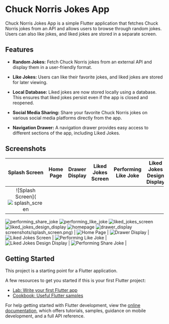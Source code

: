 # Chuck Norris Jokes App

Chuck Norris Jokes App is a simple Flutter application that fetches Chuck Norris jokes from an API and allows users to browse through random jokes. Users can also like jokes, and liked jokes are stored in a separate screen.

## Features

- **Random Jokes:** Fetch Chuck Norris jokes from an external API and display them in a user-friendly format.

- **Like Jokes:** Users can like their favorite jokes, and liked jokes are stored for later viewing.

- **Local Database:** Liked jokes are now stored locally using a database. This ensures that liked jokes persist even if the app is closed and reopened.

- **Social Media Sharing:** Share your favorite Chuck Norris jokes on various social media platforms directly from the app.

- **Navigation Drawer:** A navigation drawer provides easy access to different sections of the app, including Liked Jokes.

## Screenshots

| Splash Screen | Home Page | Drawer Display | Liked Jokes Screen | Performing Like Joke | Liked Jokes Design Display | Performing Share Joke |
|:-------------:|:---------:|:--------------:|:-------------------:|:----------------------:|:--------------------------:|:--------------------:|
| ![Splash Screen](![splash_screen](https://github.com/Molotov921/Jokes_exam_25-1-24/assets/106720289/d253383e-bd47-405a-9d39-3d2e37366d87)
![performing_share_joke](https://github.com/Molotov921/Jokes_exam_25-1-24/assets/106720289/c414eaae-64af-4090-9994-47fa030f3f84)
![performing_like_joke](https://github.com/Molotov921/Jokes_exam_25-1-24/assets/106720289/d26312a1-4cfd-455e-868b-13ed7a3926f0)
![liked_jokes_screen](https://github.com/Molotov921/Jokes_exam_25-1-24/assets/106720289/1e7058d8-36df-455f-81af-2049246e7014)
![liked_jokes_design_display](https://github.com/Molotov921/Jokes_exam_25-1-24/assets/106720289/d807dc36-6036-44cc-b651-2b2326cc161e)
![homepage](https://github.com/Molotov921/Jokes_exam_25-1-24/assets/106720289/f63ff320-ca46-4f1f-829f-d977c3e2d110)
![drawer_display](https://github.com/Molotov921/Jokes_exam_25-1-24/assets/106720289/2282efce-61e8-4614-a8bc-ac5bb1123942)
screenshots/splash_screen.png) | ![Home Page](screenshots/homepage.png) | ![Drawer Display](screenshots/drawer_display.png) | ![Liked Jokes Screen](screenshots/liked_jokes_screen.png) | ![Performing Like Joke](screenshots/performing_like_joke.png) | ![Liked Jokes Design Display](screenshots/liked_jokes_design_display.png) | ![Performing Share Joke](screenshots/performing_share_joke.png) |

## Getting Started

This project is a starting point for a Flutter application.

A few resources to get you started if this is your first Flutter project:

- [Lab: Write your first Flutter app](https://docs.flutter.dev/get-started/codelab)
- [Cookbook: Useful Flutter samples](https://docs.flutter.dev/cookbook)

For help getting started with Flutter development, view the
[online documentation](https://docs.flutter.dev/), which offers tutorials,
samples, guidance on mobile development, and a full API reference.
